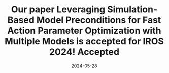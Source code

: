 ---
title: >-
  Our paper Leveraging Simulation-Based Model Preconditions for Fast Action Parameter Optimization with Multiple Models is accepted for IROS 2024!
  <span class="badge badge-pill badge-success">Accepted</span>
date: 2024-05-28
---